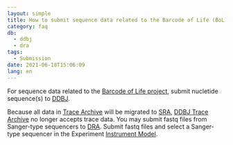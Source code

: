 ```yaml
---
layout: simple
title: How to submit sequence data related to the Barcode of Life (BoL)?
category: faq
db:
  - ddbj
  - dra
tags: 
  - Submission
date: 2021-06-18T15:06:09
lang: en
---
```


For sequence data related to the [Barcode of Life project](https://ibol.org/), submit nucletide sequence(s) to [DDBJ](/ddbj/index-e.html). 

Because all data in [Trace Archive](https://trace.ncbi.nlm.nih.gov/Traces/trace.cgi?view=list_arrivals) will be migrated to [SRA](https://www.ncbi.nlm.nih.gov/sra), [DDBJ Trace Archive](/dta/index-e.html) no longer accepts trace data. 
You may submit fastq files from Sanger-type sequencers to [DRA](/dra/submission-e.html). Submit fastq files and select a Sanger-type sequencer in the Experiment [Instrument Model](/dra/metadata-e.html#Instrument).    
